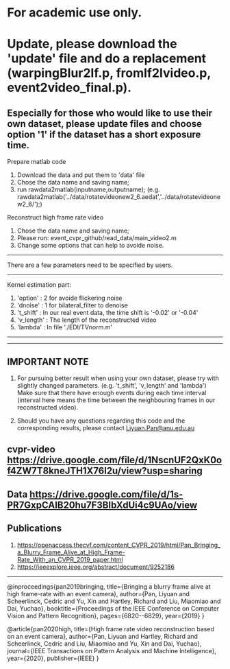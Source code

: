 # For academic use only.
# Update, please download the 'update' file and do a replacement  (warpingBlur2If.p, fromIf2Ivideo.p, event2video_final.p).
Especially for those who would like to use their own dataset, please update files and choose option '1' if the dataset has a short exposure time. 
----------------

Prepare matlab code
1. Download the data and put them to 'data' file
2. Chose the data name and saving name; 
3. run rawdata2matlab(inputname,outputname);
(e.g. rawdata2matlab('../data/rotatevideonew2_6.aedat','../data/rotatevideonew2_6/');)


Reconstruct high frame rate video
1. Chose the data name and saving name; 
2. Please run: event_cvpr_github/read_data/main_video2.m
3. Change some options that can help to avoide noise.

----------------
There are a few parameters need to be specified by users.

----------------
Kernel estimation part:
1. 'option'   :   2 for avoide flickering noise
2. 'dnoise'   :   1 for bilateral_filter to denoise
3. 't_shift'  :   In our real event data, the time shift is '-0.02' or '-0.04'
4. 'v_length' :   The length of the reconstructed video
5. 'lambda'   :   In file './EDI/TVnorm.m' 
----------------

----------------
IMPORTANT NOTE 
----------------
1. For pursuing better result when using your own dataset, please try with slightly changed parameters. 
   (e.g.  't_shift', 'v_length' and 'lambda')
   Make sure that there have enough events during each time interval (interval here means 
   the time between the neighbouring frames in our reconstructed video).
   
2. Should you have any questions regarding this code and the corresponding results, 
   please contact Liyuan.Pan@anu.edu.au
   

cvpr-video https://drive.google.com/file/d/1NscnUF2QxK0of4ZW7T8kneJTH1X76l2u/view?usp=sharing
--------------------------------------------------------------------------------
Data https://drive.google.com/file/d/1s-PR7GxpCAIB20hu7F3BlbXdUi4c9UAo/view
----------------
Publications 
----------------
1. https://openaccess.thecvf.com/content_CVPR_2019/html/Pan_Bringing_a_Blurry_Frame_Alive_at_High_Frame-Rate_With_an_CVPR_2019_paper.html
2. https://ieeexplore.ieee.org/abstract/document/9252186
----------------

@inproceedings{pan2019bringing,
  title={Bringing a blurry frame alive at high frame-rate with an event camera},
  author={Pan, Liyuan and Scheerlinck, Cedric and Yu, Xin and Hartley, Richard and Liu, Miaomiao and Dai, Yuchao},
  booktitle={Proceedings of the IEEE Conference on Computer Vision and Pattern Recognition},
  pages={6820--6829},
  year={2019}
}

@article{pan2020high,
  title={High frame rate video reconstruction based on an event camera},
  author={Pan, Liyuan and Hartley, Richard and Scheerlinck, Cedric and Liu, Miaomiao and Yu, Xin and Dai, Yuchao},
  journal={IEEE Transactions on Pattern Analysis and Machine Intelligence},
  year={2020},
  publisher={IEEE}
}




